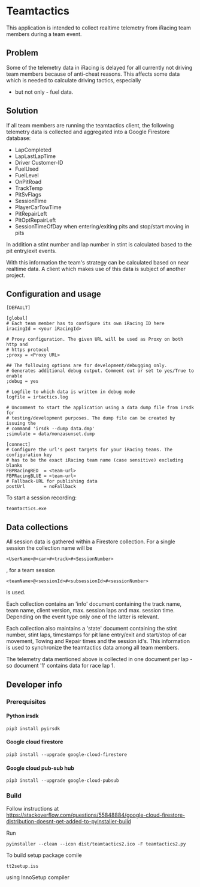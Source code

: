 # Teamtactics

This application is intended to collect realtime telemetry from iRacing team
members during a team event.

## Problem

Some of the telemetry data in iRacing is delayed for all currently not driving
team members because of anti-cheat reasons.
This affects some data which is needed to calculate driving tactics, especially
- but not only - fuel data.

## Solution

If all team members are running the teamtactics client, the following telemetry
data is collected and aggregated into a Google Firestore database:

* LapCompleted
* LapLastLapTime
* Driver Customer-ID
* FuelUsed
* FuelLevel
* OnPitRoad
* TrackTemp
* PitSvFlags
* SessionTime
* PlayerCarTowTime
* PitRepairLeft
* PitOptRepairLeft
* SessionTimeOfDay when entering/exiting pits and stop/start moving in pits

In addition a stint number and lap number in stint is calculated based to the
pit entry/exit events.

With this information the team's strategy can be calculated based on near realtime data.
A client which makes use of this data is subject of another project.

## Configuration and usage

	[DEFAULT]
	
	[global]
	# Each team member has to configure its own iRacing ID here
	iracingId = <your iRacingId>
	
	# Proxy configuration. The given URL will be used as Proxy on both http and 
	# https protocol
	;proxy = <Proxy URL>

	## The following options are for development/debugging only. 
	# Generates additional debug output. Comment out or set to yes/True to enable
	;debug = yes

	# Logfile to which data is written in debug mode 
	logfile = irtactics.log

	# Uncomment to start the application using a data dump file from irsdk for 
	# testing/development purposes. The dump file can be created by issuing the 
	# command 'irsdk --dump data.dmp'
	;simulate = data/monzasunset.dump

	[connect]
	# Configure the url's post targets for your iRacing teams. The configuration key
	# has to be the exact iRacing team name (case sensitive) excluding blanks
	FBPRacingRED  = <team-url>
	FBPRacingBLUE = <team-url>
	# Fallback-URL for publishing data
	postUrl       = noFallback


To start a session recording:

	teamtactics.exe
	
## Data collections

All session data is gathered within a Firestore collection. For a single session the
collection name will be

	<UserName>@<car>#<track>#<SessionNumber>
	
, for a team session

	<teamName>@<sessionId>#<subsessionId>#<sessionNumber>
	
is used.

Each collection contains an 'info' document containing the track name, team name,
client version, max. session laps and max. session time. Depending on the event 
type only one of the latter is relevant.

Each collection also maintains a 'state' document containing the stint number,
stint laps, timestamps for pit lane entry/exit and start/stop of car movement,
Towing and Repair times and the session id's. This information is used to 
synchronize the teamtactics data among all team members.

The telemetry data mentioned above is collected in one document per lap - so document
'1' contains data for race lap 1.


## Developer info
### Prerequisites
#### Python irsdk

	pip3 install pyirsdk

#### Google cloud firestore

	pip3 install --upgrade google-cloud-firestore

#### Google cloud pub-sub hub

	pip3 install --upgrade google-cloud-pubsub

### Build

Follow instructions at 
https://stackoverflow.com/questions/55848884/google-cloud-firestore-distribution-doesnt-get-added-to-pyinstaller-build

Run

    pyinstaller --clean --icon dist/teamtactics2.ico -F teamtactics2.py

To build setup package comile

	tt2setup.iss

using InnoSetup compiler

